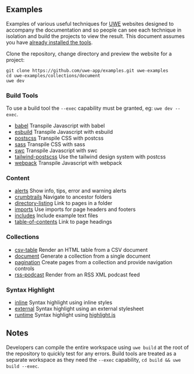 ## Examples

Examples of various useful techniques for [UWE][] websites designed to accompany the documentation and so people can see each technique in isolation and build the projects to view the result. This document assumes you have [already installed the tools][installation].

Clone the repository, change directory and preview the website for a project:


```
git clone https://github.com/uwe-app/examples.git uwe-examples
cd uwe-examples/collections/document
uwe dev
```

### Build Tools

To use a build tool the `--exec` capability must be granted, eg: `uwe dev --exec`.

* [babel](/build/babel) Transpile Javascript with babel
* [esbuild](/build/esbuild) Transpile Javascript with esbuild
* [postscss](/build/postcss) Transpile CSS with postcss
* [sass](/build/sass) Transpile CSS with sass
* [swc](/build/swc) Transpile Javascript with swc
* [tailwind-postscss](/build/tailwind-postcss) Use the tailwind design system with postcss
* [webpack](/build/webpack) Transpile Javascript with webpack

### Content

* [alerts](/content/alerts) Show info, tips, error and warning alerts
* [crumbtrails](/content/crumbtrails) Navigate to ancestor folders
* [directory-listing](/content/directory-listing) Link to pages in a folder
* [imports](/content/imports) Use imports for page headers and footers
* [includes](/content/includes) Include example text files
* [table-of-contents](/content/table-of-contents) Link to page headings

### Collections

* [csv-table](/collections/csv-table) Render an HTML table from a CSV document
* [document](/collections/document) Generate a collection from a single document
* [pagination](/collections/pagination) Create pages from a collection and provide navigation controls
* [rss-podcast](/collections/rss-podcast) Render from an RSS XML podcast feed

### Syntax Highlight

* [inline](/syntax-highlight/inline) Syntax highlight using inline styles
* [external](/syntax-highlight/external) Syntax highlight using an external stylesheet
* [runtime](/syntax-highlight/runtime) Syntax highlight using [highlight.js][]

## Notes

Developers can compile the entire workspace using `uwe build` at the root of the repository to quickly test for any errors. Build tools are treated as a separate workspace as they need the `--exec` capability, `cd build && uwe build --exec`.

[UWE]: https://uwe.app
[installation]: https://uwe.app/docs/installation/
[highlight.js]: https://highlightjs.org/
